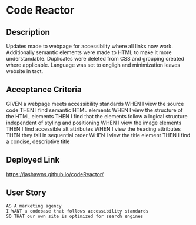 # Code Reactor

## Description

Updates made to webpage for accessibilty where all links now work. Additionally semantic elements were made to HTML to make it more understandable. Duplicates were deleted from CSS and grouping created where applicable. Language was set to engligh and minimization leaves website in tact. 

## Acceptance Criteria

GIVEN a webpage meets accessibility standards
WHEN I view the source code
THEN I find semantic HTML elements
WHEN I view the structure of the HTML elements
THEN I find that the elements follow a logical structure independent of styling and positioning
WHEN I view the image elements
THEN I find accessible alt attributes
WHEN I view the heading attributes
THEN they fall in sequential order
WHEN I view the title element
THEN I find a concise, descriptive title

## Deployed Link

https://jashawns.github.io/codeReactor/

## User Story

```
AS A marketing agency
I WANT a codebase that follows accessibility standards
SO THAT our own site is optimized for search engines
```
